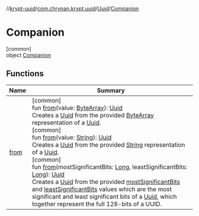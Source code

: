 //[krypt-uuid](../../../../index.md)/[com.chrynan.krypt.uuid](../../index.md)/[Uuid](../index.md)/[Companion](index.md)

# Companion

[common]\
object [Companion](index.md)

## Functions

| Name | Summary |
|---|---|
| [from](from.md) | [common]<br>fun [from](from.md)(value: [ByteArray](https://kotlinlang.org/api/latest/jvm/stdlib/kotlin/-byte-array/index.html)): [Uuid](../index.md)<br>Creates a [Uuid](../index.md) from the provided [ByteArray](from.md) representation of a [Uuid](../index.md).<br>[common]<br>fun [from](from.md)(value: [String](https://kotlinlang.org/api/latest/jvm/stdlib/kotlin/-string/index.html)): [Uuid](../index.md)<br>Creates a [Uuid](../index.md) from the provided [String](from.md) representation of a [Uuid](../index.md).<br>[common]<br>fun [from](from.md)(mostSignificantBits: [Long](https://kotlinlang.org/api/latest/jvm/stdlib/kotlin/-long/index.html), leastSignificantBits: [Long](https://kotlinlang.org/api/latest/jvm/stdlib/kotlin/-long/index.html)): [Uuid](../index.md)<br>Creates a [Uuid](../index.md) from the provided [mostSignificantBits](from.md) and [leastSignificantBits](from.md) values which are the most significant and least significant bits of a [Uuid](../index.md), which together represent the full 128-bits of a UUID. |
